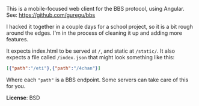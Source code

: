 This is a mobile-focused web client for the BBS protocol, using Angular. See: https://github.com/guregu/bbs

I hacked it together in a couple days for a school project, so it is a bit rough around the edges. I'm in the process of cleaning it up and adding more features. 

It expects index.html to be served at `/`, and static at `/static/`. It also expects a file called `/index.json` that might look something like this:
```json
[{"path":"/eti"},{"path":"/4chan"}]
```
Where each `"path"` is a BBS endpoint. Some servers can take care of this for you. 

**License**: BSD
